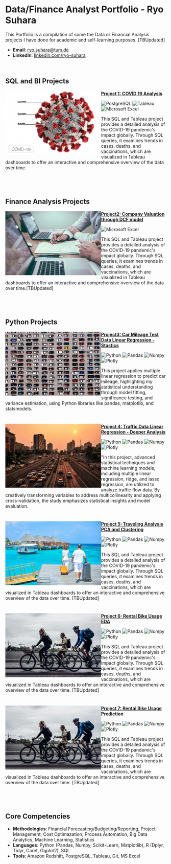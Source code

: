 # Data/Finance Analyst Portfolio - Ryo Suhara
This Portfolio is a compilation of some the Data or Financial Analysis projects I have done for academic and self-learning purposes. [TBUpdated]

- **Email**: [ryo.suhara@tum.de](ryo.suhara@tum.de)
- **LinkedIn**: [linkedin.com/ryo-suhara](https://www.linkedin.com/in/ryo-suhara-03a945161/)

<br />

## SQL and BI Projects

<img align="left" width="300" height="200" src="https://github.com/suharar/Data_Analysis/blob/master/__private/covid19_2.png"> **[Project 1: COVID 19 Analysis](https://github.com/suharar/Data_Analysis/tree/master/Project1_COVID19Analysis_SQL%26Tableau)**

![PostgreSQL](https://img.shields.io/badge/PostgreSQL-316192?style=for-the-badge&logo=postgresql&logoColor=white)
![Tableau](https://img.shields.io/badge/Tableau-E97627?style=for-the-badge&logo=Tableau&logoColor=white)
![Microsoft Excel](https://img.shields.io/badge/Microsoft_Excel-217346?style=for-the-badge&logo=microsoft-excel&logoColor=white)
<br>

This SQL and Tableau project provides a detailed analysis of the COVID-19 pandemic's impact globally. Through SQL queries, it examines trends in cases, deaths, and vaccinations, which are visualized in Tableau dashboards to offer an interactive and comprehensive overview of the data over time.

#

<br />


## Finance Analysis Projects

<img align="left" width="300" height="200" src="https://github.com/suharar/Data_Analysis/blob/master/__private/FinanceValuation.jpg"> **[Project2: Company Valuation through DCF model](https://github.com/suharar/Data_Analysis/tree/master/Project2_FinanceValuation_Excel-Modeling)**

![Microsoft Excel](https://img.shields.io/badge/Microsoft_Excel-217346?style=for-the-badge&logo=microsoft-excel&logoColor=white)
<br>

This SQL and Tableau project provides a detailed analysis of the COVID-19 pandemic's impact globally. Through SQL queries, it examines trends in cases, deaths, and vaccinations, which are visualized in Tableau dashboards to offer an interactive and comprehensive overview of the data over time.[TBUpdated]

#

<br />

## Python Projects

<img align="left" width="300" height="200" src="https://github.com/suharar/Data_Analysis/blob/master/__private/carMileageTest.jpg"> **[Project3: Car Mileage Test Data Linear Regression - Stastics](https://github.com/suharar/Data_Analysis/tree/master/Project3_CarMileageTest_Python-Statistics)**

![Python](https://img.shields.io/badge/Python-FFD43B?style=for-the-badge&logo=python&logoColor=blue)
![Pandas](https://img.shields.io/badge/Pandas-2C2D72?style=for-the-badge&logo=pandas&logoColor=white)
![Numpy](https://img.shields.io/badge/Numpy-777BB4?style=for-the-badge&logo=numpy&logoColor=white)
![Plotly](https://img.shields.io/badge/Plotly-239120?style=for-the-badge&logo=plotly&logoColor=white)
<br>

This project applies multiple linear regression to predict car mileage, highlighting my statistical understanding through model fitting, significance testing, and variance estimation, using Python libraries like pandas, matplotlib, and statsmodels.

#

<img align="left" width="300" height="200" src="https://github.com/suharar/Data_Analysis/blob/master/__private/traffic.jpg"> **[Project 4: Traffic Data Linear Regression - Deeper Analysis](https://github.com/suharar/Data_Analysis/tree/master/Project4_Traffic_Python-LinearRegression)**

![Python](https://img.shields.io/badge/Python-FFD43B?style=for-the-badge&logo=python&logoColor=blue)
![Pandas](https://img.shields.io/badge/Pandas-2C2D72?style=for-the-badge&logo=pandas&logoColor=white)
![Numpy](https://img.shields.io/badge/Numpy-777BB4?style=for-the-badge&logo=numpy&logoColor=white)
![Plotly](https://img.shields.io/badge/Plotly-239120?style=for-the-badge&logo=plotly&logoColor=white)
<br>

"In this project, advanced statistical techniques and machine learning models, including multiple linear regression, ridge, and lasso regression, are utilized to analyze traffic flow data. By creatively transforming variables to address multicollinearity and applying cross-validation, the study emphasizes statistical insights and model evaluation.

#

<img align="left" width="300" height="200" src="https://github.com/suharar/Data_Analysis/blob/master/__private/vacation.jpg"> **[Project 5: Traveling Analysis PCA and Clustering](https://github.com/suharar/Data_Analysis/tree/master/Project5_Traveling_Python-PCA%26Clustering)**

![Python](https://img.shields.io/badge/Python-FFD43B?style=for-the-badge&logo=python&logoColor=blue)
![Pandas](https://img.shields.io/badge/Pandas-2C2D72?style=for-the-badge&logo=pandas&logoColor=white)
![Numpy](https://img.shields.io/badge/Numpy-777BB4?style=for-the-badge&logo=numpy&logoColor=white)
![Plotly](https://img.shields.io/badge/Plotly-239120?style=for-the-badge&logo=plotly&logoColor=white)
<br>

This SQL and Tableau project provides a detailed analysis of the COVID-19 pandemic's impact globally. Through SQL queries, it examines trends in cases, deaths, and vaccinations, which are visualized in Tableau dashboards to offer an interactive and comprehensive overview of the data over time. [TBUpdated]

#

<img align="left" width="300" height="200" src="https://github.com/suharar/Data_Analysis/blob/master/__private/bicycle.jpg"> **[Project 6: Rental Bike Usage EDA](https://github.com/suharar/Data_Analysis/tree/master/Project6_Bike_Python-EDA)**

![Python](https://img.shields.io/badge/Python-FFD43B?style=for-the-badge&logo=python&logoColor=blue)
![Pandas](https://img.shields.io/badge/Pandas-2C2D72?style=for-the-badge&logo=pandas&logoColor=white)
![Numpy](https://img.shields.io/badge/Numpy-777BB4?style=for-the-badge&logo=numpy&logoColor=white)
![Plotly](https://img.shields.io/badge/Plotly-239120?style=for-the-badge&logo=plotly&logoColor=white)
<br>

This SQL and Tableau project provides a detailed analysis of the COVID-19 pandemic's impact globally. Through SQL queries, it examines trends in cases, deaths, and vaccinations, which are visualized in Tableau dashboards to offer an interactive and comprehensive overview of the data over time. [TBUpdated]

#

<img align="left" width="300" height="200" src="https://github.com/suharar/Data_Analysis/blob/master/__private/bicycle.jpg"> **[Project 7: Rental Bike Usage Prediction](https://github.com/suharar/Data_Analysis/tree/master/Project7_Bike_Python-ML(XGB%26NN))**

![Python](https://img.shields.io/badge/Python-FFD43B?style=for-the-badge&logo=python&logoColor=blue)
![Pandas](https://img.shields.io/badge/Pandas-2C2D72?style=for-the-badge&logo=pandas&logoColor=white)
![Numpy](https://img.shields.io/badge/Numpy-777BB4?style=for-the-badge&logo=numpy&logoColor=white)
![Plotly](https://img.shields.io/badge/Plotly-239120?style=for-the-badge&logo=plotly&logoColor=white)
<br>

This SQL and Tableau project provides a detailed analysis of the COVID-19 pandemic's impact globally. Through SQL queries, it examines trends in cases, deaths, and vaccinations, which are visualized in Tableau dashboards to offer an interactive and comprehensive overview of the data over time. [TBUpdated]

#

<br />
 

## Core Competencies

- **Methodologies**: Financial Forecasting/Budgeting/Reporting, Project Management, Cost Optimazation, Process Automation, Big Data Analytics, Machine Learning,  Statistics 
- **Languages**: Python (Pandas, Numpy, Scikit-Learn, Matplotlib), R (Dplyr, Tidyr, Caret, Ggplot2), SQL
- **Tools**: Amazon Redshift, PostgreSQL, Tableau, Git, MS Excel
